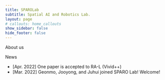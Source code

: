 ```yaml
---
title: SPAROLab
subtitle: Spatial AI and Robotics Lab.
layout: page
# callouts: home_callouts
show_sidebar: false
hide_footer: false
---
```


About us

News

* [Apr. 2022] One paper is accepted to RA-L (Vivid++)
* [Mar. 2022] Geonmo, Jooyong, and Juhui joined SPARO Lab! Welcome!


